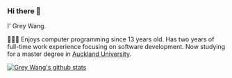 ### Hi there 👋

I' Grey Wang.

👨🏻‍💻  Enjoys computer programming since 13 years old. Has two years of full-time work experience focusing on software development. Now studying for a master degree in [Auckland University](https://www.auckland.ac.nz/).

[![Grey Wang's github stats](https://github-readme-stats.vercel.app/api?username=aguang-xyz)](https://github.com/aguang-xyz)
